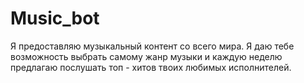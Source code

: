 # Music_bot
Я предоставляю музыкальный контент со всего мира. Я даю тебе возможность выбрать самому жанр музыки и каждую неделю предлагаю послушать топ - хитов твоих любимых исполнителей.
